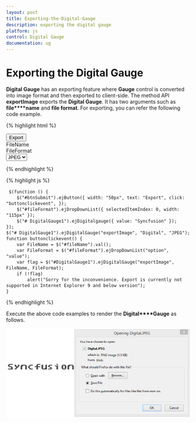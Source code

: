 ```yaml
---
layout: post
title: Exporting-the-Digital-Gauge
description: exporting the digital gauge
platform: js
control: Digital Gauge
documentation: ug
---
```


# Exporting the Digital Gauge

**Digital Gauge** has an exporting feature where **Gauge** control is converted into image format and then exported to client-side. The method API **exportImage** exports the **Digital Gauge**. It has two arguments such as **file****name** and **file format**. For exporting, you can refer the following code example.

{% highlight html %}

<div id="DigitalGauge1"></div>
<button id="btnSubmit">Export</button>
<div id=" fileName ">FileName </div>
<div id=" fileFormat ">FileFormat </div>
<select id="fileFormat">
    <option value="JPEG">JPEG</option>
    <option value="PNG">PNG</option>
</select>

{% endhighlight %}

{% highlight js %}

     $(function () {
        $("#btnSubmit").ejButton({ width: "50px", text: "Export", click: "buttonclickevent", });
        $("#fileFormat").ejDropDownList({ selectedItemIndex: 0, width: "115px" });
        $("# DigitalGauge1").ejDigitalgauge({ value: "Syncfusion" });
    });
    $("# DigitalGauge1").ejDigitalGauge("exportImage", "Digital", "JPEG");
    function buttonclickevent() {
        var FileName = $("#fileName").val();
        var FileFormat = $("#fileFormat").ejDropDownList("option", "value");
        var flag = $("#DigitalGauge1").ejDigitalGauge("exportImage", FileName, FileFormat);
        if (!flag)
            alert("Sorry for the inconvenience. Export is currently not supported in Internet Explorer 9 and below version");
    }


{% endhighlight %}

Execute the above code examples to render the **Digital****Gauge** as follows.

![](/js/DigitalGauge/Exporting-the-Digital-Gauge_images/Exporting-the-Digital-Gauge_img1.png)


